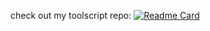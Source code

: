 check out my toolscript repo:
[![Readme Card](https://github-readme-stats.vercel.app/api/pin/?username=Hyyped&repo=toolscript)](https://github.com/Hyyped/toolscript)
